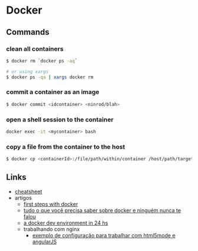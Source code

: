 # Docker

## Commands

### clean all containers 

 ```sh
$ docker rm `docker ps -aq`

# or using xargs
$ docker ps -qa | xargs docker rm
```


### commit a container as an image

```sh
$ docker commit <idcontainer> <ninrod/blah>
```

### open a shell session to the container

```sh
docker exec -it <mycontainer> bash
```

### copy a file from the container to the host

```sh
$ docker cp <containerId>:/file/path/within/container /host/path/target
```

## Links

* [cheatsheet](https://github.com/wsargent/docker-cheat-sheet)
* artigos
  * [first steps with docker](http://www.alexecollins.com/first-steps-with-docker/)
  * [tudo o que você precisa saber sobre docker e ninguém nunca te falou](http://developerblog.redhat.com/2014/05/15/practical-introduction-to-docker-containers/)
  * [a docker dev environment in 24 hs](http://blog.relateiq.com/a-docker-dev-environment-in-24-hours-part-1-of-2/)
  * trabalhando com nginx
    * [exemplo de configuração para trabalhar com html5mode e angularJS](https://gist.github.com/cjus/b46a243ba610661a7efb)
